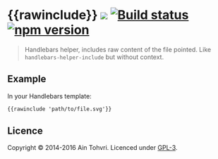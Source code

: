 # {{rawinclude}} [![](https://img.shields.io/badge/licence-GPL-bd0000.svg)](https://github.com/ain/handlebars-helper-rawinclude/blob/master/LICENSE) [![Build status](https://travis-ci.org/ain/handlebars-helper-rawinclude.svg)](https://travis-ci.org/ain/handlebars-helper-rawinclude) [![npm version](https://badge.fury.io/js/handlebars-helper-rawinclude.svg)](http://badge.fury.io/js/handlebars-helper-rawinclude)

> Handlebars helper, includes raw content of the file pointed. Like
> `handlebars-helper-include` but without context.

## Example

In your Handlebars template:
```html
{{rawinclude 'path/to/file.svg'}}
```

## Licence
Copyright © 2014-2016 Ain Tohvri. Licenced under [GPL-3](https://github.com/ain/handlebars-helper-rawinclude/blob/master/LICENSE).
